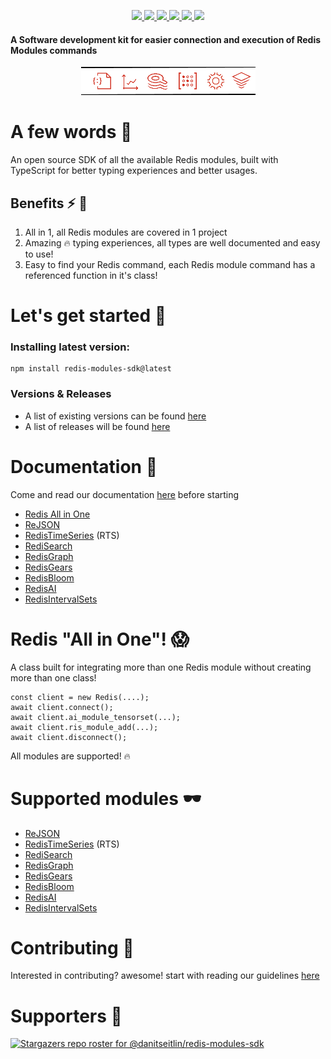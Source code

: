 <p align='center'>
  <a href='https://www.npmjs.com/package/redis-modules-sdk-ts'>
    <img src='https://img.shields.io/npm/v/redis-modules-sdk/latest?style=plastic' target='_blank' />
  </a>
  <a href='https://npmjs.org/package/redis-modules-sdk-ts' style='width:25px;height:20px;'>
    <img src='https://img.shields.io/npm/dm/redis-modules-sdk.svg?color=blue&style=plastic' target='_blank' />
  </a>
  <a href='https://github.com/danitseitlin/redis-modules-sdk-ts/issues' style='width:25px;height:20px;'>
    <img src='https://img.shields.io/github/issues/danitseitlin/redis-modules-sdk?style=plastic' target='_blank' />
  </a>
  <a href='https://npmjs.org/package/redis-modules-sdk' style='width:25px;height:20px;'>
    <img src='https://img.shields.io/bundlephobia/min/redis-modules-sdk/latest?style=plastic' target='_blank' />
  </a>
  <a href='https://github.com/danitseitlin/redis-modules-sdk/commits/master'>
    <img src='https://img.shields.io/github/last-commit/danitseitlin/redis-modules-sdk?style=plastic' />
  </a>
  <a href='https://github.com/danitseitlin/redis-modules-sdk/blob/master/LICENSE'>
    <img src='https://img.shields.io/badge/license-BSD%203%20Clause-blue.svg?style=plastic' target='_blank' />
  </a>
</p></p>

#### A Software development kit for easier connection and execution of Redis Modules commands

<p align='center'>
  <img src='https://github.com/danitseitlin/redis-modules-sdk/blob/master/.github/images/logo.png' />
</p>

# A few words :speech_balloon:
An open source SDK of all the available Redis modules, built with TypeScript for better typing experiences and better usages.
## Benefits :zap: :speak_no_evil:
1. All in 1, all Redis modules are covered in 1 project
2. Amazing :fire: typing experiences, all types are well documented and easy to use!
3. Easy to find your Redis command, each Redis module command has a referenced function in it's class!

# Let's get started :memo:
### Installing latest version:<br>
```
npm install redis-modules-sdk@latest
```

### Versions & Releases
* A list of existing versions can be found [here](https://www.npmjs.com/package/redis-modules-sdk?activeTab=versions)
* A list of releases will be found [here](https://github.com/danitseitlin/redis-modules-sdk/releases)

# Documentation :book:
Come and read our documentation [here](https://github.com/danitseitlin/redis-modules-sdk/blob/master/docs/doc.md#documentation-book) before starting
* [Redis All in One](https://github.com/danitseitlin/redis-modules-sdk-ts/blob/master/docs/doc.md#redis-all-in-one-feature)
* [ReJSON](https://github.com/danitseitlin/redis-modules-sdk-ts/blob/master/docs/doc.md#-rejson-module)
* [RedisTimeSeries](https://github.com/danitseitlin/redis-modules-sdk-ts/blob/master/docs/doc.md#-redistimeseries-module) (RTS)
* [RediSearch](https://github.com/danitseitlin/redis-modules-sdk-ts/blob/master/docs/doc.md#-redisearch-module)
* [RedisGraph](https://github.com/danitseitlin/redis-modules-sdk-ts/blob/master/docs/doc.md#-redisgraph-module)
* [RedisGears](https://github.com/danitseitlin/redis-modules-sdk-ts/blob/master/docs/doc.md#-redisgears-module)
* [RedisBloom](https://github.com/danitseitlin/redis-modules-sdk-ts/blob/master/docs/doc.md#bloom-filter)
* [RedisAI](https://github.com/danitseitlin/redis-modules-sdk-ts/blob/master/docs/doc.md#-redisai-module)
* [RedisIntervalSets](https://github.com/danitseitlin/redis-modules-sdk-ts/blob/master/docs/doc.md#ris-module)

# Redis "All in One"! :scream:
A class built for integrating more than one Redis module without creating more than one class!
```
const client = new Redis(....);
await client.connect();
await client.ai_module_tensorset(...);
await client.ris_module_add(...);
await client.disconnect();
```
All modules are supported! :fire:

# Supported modules :dark_sunglasses:
* [ReJSON](https://github.com/RedisJSON/RedisJSON)
* [RedisTimeSeries](https://github.com/RedisTimeSeries/RedisTimeSeries) (RTS)
* [RediSearch](https://github.com/RediSearch/RediSearch)
* [RedisGraph](https://github.com/RedisGraph/RedisGraph)
* [RedisGears](https://github.com/RedisGears/RedisGears)
* [RedisBloom](https://github.com/RedisBloom/RedisBloom)
* [RedisAI](https://github.com/RedisAI/RedisAI)
* [RedisIntervalSets](https://github.com/danitseitlin/redis-interval-sets)

# Contributing :raised_hands:
Interested in contributing? awesome! start with reading our guidelines [here](https://github.com/danitseitlin/redis-modules-sdk/blob/master/docs/contributing.md#contributing-guide)

# Supporters :open_hands:
[![Stargazers repo roster for @danitseitlin/redis-modules-sdk](https://reporoster.com/stars/danitseitlin/redis-modules-sdk)](https://github.com/danitseitlin/redis-modules-sdk/stargazers)
